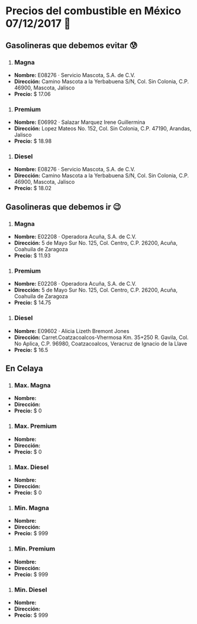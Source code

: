 # Precios del combustible en México 07/12/2017 :car:

## Gasolineras que debemos evitar :cold_sweat:
1. ### Magna
  * **Nombre:** E08276 · Servicio Mascota, S.A. de C.V.
  * **Dirección:** Camino Mascota a la Yerbabuena S/N, Col. Sin Colonia, C.P. 46900, Mascota, Jalisco
  * **Precio:** $ 17.06

1. ### Premium
  * **Nombre:** E06992 · Salazar Marquez Irene Guillermina
  * **Dirección:** Lopez Mateos No. 152, Col. Sin Colonia, C.P. 47190, Arandas, Jalisco
  * **Precio:** $ 18.98

1. ### Diesel
  * **Nombre:** E08276 · Servicio Mascota, S.A. de C.V.
  * **Dirección:** Camino Mascota a la Yerbabuena S/N, Col. Sin Colonia, C.P. 46900, Mascota, Jalisco
  * **Precio:** $ 18.02


## Gasolineras que debemos ir :wink:
1. ### Magna
  * **Nombre:** E02208 · Operadora Acuña, S.A. de C.V.
  * **Dirección:** 5 de Mayo Sur No. 125, Col. Centro, C.P. 26200, Acuña, Coahuila de Zaragoza
  * **Precio:** $ 11.93

1. ### Premium
  * **Nombre:** E02208 · Operadora Acuña, S.A. de C.V.
  * **Dirección:** 5 de Mayo Sur No. 125, Col. Centro, C.P. 26200, Acuña, Coahuila de Zaragoza
  * **Precio:** $ 14.75

1. ### Diesel
  * **Nombre:** E09602 · Alicia Lizeth Bremont Jones
  * **Dirección:** Carret.Coatzacoalcos-Vhermosa Km. 35+250 R. Gavila, Col. No Aplica, C.P. 96980, Coatzacoalcos, Veracruz de Ignacio de la Llave
  * **Precio:** $ 16.5


## En Celaya
1. ### Max. Magna
  * **Nombre:** 
  * **Dirección:** 
  * **Precio:** $ 0

1. ### Max. Premium
  * **Nombre:** 
  * **Dirección:** 
  * **Precio:** $ 0

1. ### Max. Diesel
  * **Nombre:** 
  * **Dirección:** 
  * **Precio:** $ 0
1. ### Min. Magna
  * **Nombre:** 
  * **Dirección:** 
  * **Precio:** $ 999

1. ### Min. Premium
  * **Nombre:** 
  * **Dirección:** 
  * **Precio:** $ 999

1. ### Min. Diesel
  * **Nombre:** 
  * **Dirección:** 
  * **Precio:** $ 999